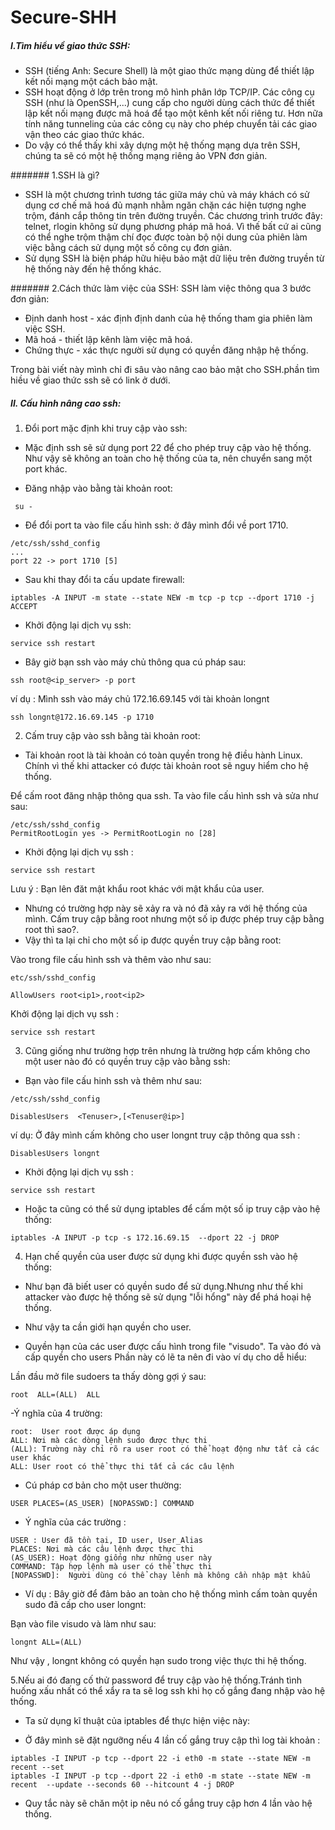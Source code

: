Secure-SHH
==========
##### I.Tìm hiểu về giao thức SSH:

- SSH (tiếng Anh: Secure Shell) là một giao thức mạng dùng để thiết lập kết nối mạng một cách bảo mật. 
- SSH hoạt động ở lớp trên trong mô hình phân lớp TCP/IP. Các công cụ SSH (như là OpenSSH,...) cung cấp cho người dùng cách thức để thiết lập kết nối mạng được mã hoá để tạo một kênh kết nối riêng tư. Hơn nữa tính năng tunneling của các công cụ này cho phép chuyển tải các giao vận theo các giao thức khác. 
- Do vậy có thể thấy khi xây dựng một hệ thống mạng dựa trên SSH, chúng ta sẽ có một hệ thống mạng riêng ảo VPN đơn giản.

####### 1.SSH là gì?
- SSH là một chương trình tương tác giữa máy chủ và máy khách có sử dụng cơ chế mã hoá đủ mạnh nhằm ngăn chặn các hiện tượng nghe trộm, đánh cắp thông tin trên đường truyền. Các chương trình trước đây: telnet, rlogin không sử dụng phương pháp mã hoá. Vì thế bất cứ ai cũng có thể nghe trộm thậm chí đọc được toàn bộ nội dung của phiên làm việc bằng cách sử dụng một số công cụ đơn giản.
- Sử dụng SSH là biện pháp hữu hiệu bảo mật dữ liệu trên đường truyền từ hệ thống này đến hệ thống khác.

####### 2.Cách thức làm việc của SSH:
SSH làm việc thông qua 3 bước đơn giản:

- Định danh host - xác định định danh của hệ thống tham gia phiên làm việc SSH.
- Mã hoá - thiết lập kênh làm việc mã hoá.
- Chứng thực - xác thực người sử dụng có quyền đăng nhập hệ thống.

Trong bài viết này mình chỉ đi sâu vào nâng cao bảo mật cho SSH.phần tìm hiều về giao thức ssh sẽ có link ở dưới.

##### II. Cấu hình nâng cao ssh:

1. Đổi port mặc định khi truy cập vào ssh:

- Mặc định ssh sẽ sử dụng port 22 để cho phép truy cập vào hệ thống. Như vậy sẽ không an toàn cho hệ thống của ta, nên chuyển sang một port khác.

- Đăng nhập vào bằng tài khoản root:
```
 su -
```
- Để đổi port ta vào file cấu hình ssh: ở đây mình đổi về port 1710.
```
/etc/ssh/sshd_config
...
port 22 -> port 1710 [5]
```
- Sau khi thay đổi ta cấu update firewall:
```
iptables -A INPUT -m state --state NEW -m tcp -p tcp --dport 1710 -j ACCEPT
```
- Khởi động lại dịch  vụ ssh:
```
service ssh restart
```
- Bây giờ bạn ssh vào máy chủ thông qua cú pháp sau:
```
ssh root@<ip_server> -p port
```
ví dụ : Mình ssh vào máy chủ 172.16.69.145 với tài khoản longnt
```
ssh longnt@172.16.69.145 -p 1710 
```
2. Cấm truy cập vào ssh bằng tài khoản root:

- Tài khoản root là tài khoản có toàn quyền trong hệ điều hành Linux. Chính vì thế khi attacker có được tài khoản root sẽ nguy hiểm cho hệ thống.

Để cấm root đăng nhập thông qua ssh. Ta vào file cấu hình ssh và sửa như sau:

```
/etc/ssh/sshd_config
PermitRootLogin yes -> PermitRootLogin no [28]
```
- Khởi động lại dịch vụ ssh :
```
service ssh restart
```
Lưu ý : Bạn lên đăt mật khẩu root khác với mật khẩu của user.

- Nhưng có trường hợp này sẽ xảy ra và nó đã xảy ra với hệ thống của mình. Cấm truy cập bằng root nhưng một số ip được phép truy cập bằng root thì sao?.
- Vậy thì ta lại chỉ cho một số ip được quyền truy cập bằng root:

Vào trong file cấu hình ssh và thêm vào như sau:
```
etc/ssh/sshd_config

AllowUsers root<ip1>,root<ip2>
```
Khởi động lại dịch vụ ssh :
```
service ssh restart
```
3. Cũng giống như trường hợp trên nhưng là trường hợp cấm không cho một user nào đó có quyền truy cập vào bằng ssh:

- Bạn vào file cấu hinh ssh và thêm như sau:
```
/etc/ssh/sshd_config

DisablesUsers  <Tenuser>,[<Tenuser@ip>]
```
ví dụ: Ở đây mình cấm không cho user longnt truy cập thông qua ssh :
```
DisablesUsers longnt
```
- Khởi động lại dịch vụ ssh :
```
service ssh restart
```
- Hoặc ta cũng có thể sử dụng iptables để cấm một số ip truy cập vào hệ thống:
```
iptables -A INPUT -p tcp -s 172.16.69.15  --dport 22 -j DROP
```

4. Hạn chế quyền của user  được sử dụng khi được quyền ssh vào hệ thống:
- Như bạn đã biết user có quyền sudo để sử dụng.Nhưng như thế khi attacker vào được hệ thống sẽ sử dụng  "lỗi hổng" này để phá hoại hệ thống.
- Như vậy ta cần  giới hạn quyền cho user.

- Quyền  hạn của các user được  cấu hình trong file "visudo". Ta vào đó và cấp quyền cho users
Phần này có lẽ ta nên đi vào ví dụ cho dễ hiểu:

Lần đầu mở file sudoers ta thấy dòng gợi ý sau:
```
root  ALL=(ALL)  ALL
```
-Ý nghĩa của 4 trường:
```
root:  User root được áp dụng
ALL: Nơi mà các dòng lệnh sudo được thực thi
(ALL): Trường này chỉ rõ ra user root có thể hoạt động như tất cả các user khác
ALL: User root có thể thực thi tất cả các câu lệnh
```
- Cú pháp cơ bản cho một user thường:
```
USER PLACES=(AS_USER) [NOPASSWD:] COMMAND
```
- Ý nghĩa của các trường :
```
USER : User đã tồn tại, ID user, User_Alias
PLACES: Nơi mà các câu lệnh được thực thi
(AS_USER): Hoạt động giống như những user này
COMMAND: Tập hợp lệnh mà user có thể thực thi
[NOPASSWD]:  Người dùng có thể chạy lênh mà không cần nhập mật khẩu
```
- Ví dụ : Bây giờ để đảm bảo an toàn cho hệ thống mình cấm toàn quyền sudo đã cấp cho user longnt:

Bạn vào file visudo và làm như sau:
```
longnt ALL=(ALL)
```
Như vậy , longnt không có quyền hạn sudo trong việc thực thi hệ thống.

5.Nếu ai đó đang cố thử password để truy cập vào  hệ thống.Tránh tình huống xấu nhất có thể xẩy ra ta sẽ log ssh khi họ cố gắng đang nhập vào hệ thống.

- Ta sử dụng kĩ thuật của iptables để thực hiện việc này:

- Ở đây mình sẽ  đặt  ngưỡng  nếu 4 lần cố gắng truy cập thì log tài khoản :
```
iptables -I INPUT -p tcp --dport 22 -i eth0 -m state --state NEW -m recent --set
iptables -I INPUT -p tcp --dport 22 -i eth0 -m state --state NEW -m recent  --update --seconds 60 --hitcount 4 -j DROP
```
- Quy tắc này sẽ chăn một ip nêu nó cố gắng truy cập hơn 4 lần vào hệ thống.

















